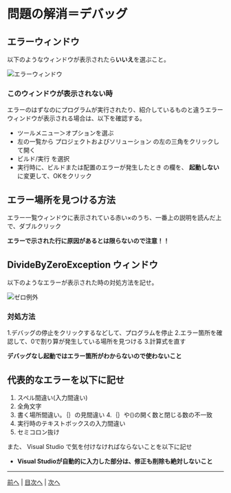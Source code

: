 # 問題の解消＝デバッグ

## エラーウィンドウ
以下のようなウィンドウが表示されたら**いいえ**を選ぶこと。

![エラーウィンドウ](imgs/0300.png)

### このウィンドウが表示されない時
エラーのはずなのにプログラムが実行されたり、紹介しているものと違うエラーウィンドウが表示される場合は、以下を確認する。

- ツールメニュー＞オプションを選ぶ
- 左の一覧から プロジェクトおよびソリューション の左の三角をクリックして開く
- ビルド/実行 を選択
- 実行時に、ビルドまたは配置のエラーが発生したとき の欄を、 **起動しない** に変更して、OKをクリック

## エラー場所を見つける方法

エラー一覧ウィンドウに表示されている赤い×のうち、一番上の説明を読んだ上で、ダブルクリック

**エラーで示された行に原因があるとは限らないので注意！！**

## DivideByZeroException ウィンドウ
以下のようなエラーが表示された時の対処方法を記せ。

![ゼロ例外](imgs/0301.png)

### 対処方法
1.デバッグの停止をクリックするなどして、プログラムを停止
2.エラー箇所を確認して、0で割り算が発生している場所を見つける
3.計算式を直す

**デバッグなし起動ではエラー箇所がわからないので使わないこと**

## 代表的なエラーを以下に記せ
1. スペル間違い(入力間違い)
2. 全角文字
3. 書く場所間違い。｛｝の見間違い
4.｛｝や()の開く数と閉じる数の不一致
5. 実行時のテキストボックスの入力間違い
6. セミコロン抜け

また、 Visual Studio で気を付けなければならないことを以下に記せ
- **Visual Studioが自動的に入力した部分は、修正も削除も絶対しないこと**

---

[前へ](README.md#%E3%83%97%E3%83%AD%E3%82%B0%E3%83%A9%E3%83%9F%E3%83%B3%E3%82%B0%E3%81%AE%E8%82%9D) | [目次へ](README.md#%E7%9B%AE%E6%AC%A1) | [次へ](04.md)

